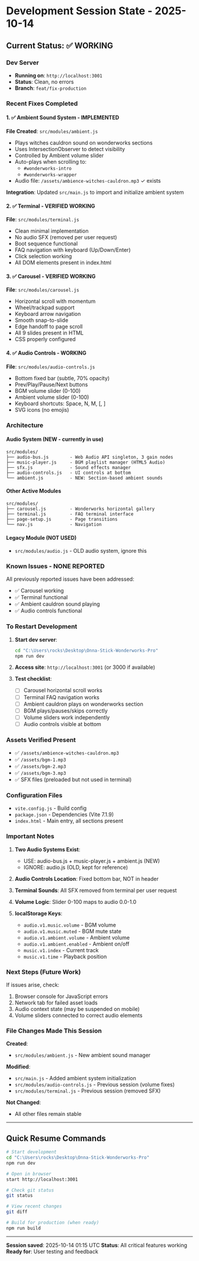 # Development Session State - 2025-10-14

## Current Status: ✅ WORKING

### Dev Server
- **Running on**: `http://localhost:3001`
- **Status**: Clean, no errors
- **Branch**: `feat/fix-production`

### Recent Fixes Completed

#### 1. ✅ Ambient Sound System - IMPLEMENTED
**File Created**: `src/modules/ambient.js`
- Plays witches cauldron sound on wonderworks sections
- Uses IntersectionObserver to detect visibility
- Controlled by Ambient volume slider
- Auto-plays when scrolling to:
  - `#wonderworks-intro`
  - `#wonderworks-wrapper`
- Audio file: `/assets/ambience-witches-cauldron.mp3` ✓ exists

**Integration**: Updated `src/main.js` to import and initialize ambient system

#### 2. ✅ Terminal - VERIFIED WORKING
**File**: `src/modules/terminal.js`
- Clean minimal implementation
- No audio SFX (removed per user request)
- Boot sequence functional
- FAQ navigation with keyboard (Up/Down/Enter)
- Click selection working
- All DOM elements present in index.html

#### 3. ✅ Carousel - VERIFIED WORKING
**File**: `src/modules/carousel.js`
- Horizontal scroll with momentum
- Wheel/trackpad support
- Keyboard arrow navigation
- Smooth snap-to-slide
- Edge handoff to page scroll
- All 9 slides present in HTML
- CSS properly configured

#### 4. ✅ Audio Controls - WORKING
**File**: `src/modules/audio-controls.js`
- Bottom fixed bar (subtle, 70% opacity)
- Prev/Play/Pause/Next buttons
- BGM volume slider (0-100)
- Ambient volume slider (0-100)
- Keyboard shortcuts: Space, N, M, [, ]
- SVG icons (no emojis)

### Architecture

#### Audio System (NEW - currently in use)
```
src/modules/
├── audio-bus.js        - Web Audio API singleton, 3 gain nodes
├── music-player.js     - BGM playlist manager (HTML5 Audio)
├── sfx.js              - Sound effects manager
├── audio-controls.js   - UI controls at bottom
└── ambient.js          - NEW: Section-based ambient sounds
```

#### Other Active Modules
```
src/modules/
├── carousel.js         - Wonderworks horizontal gallery
├── terminal.js         - FAQ terminal interface
├── page-setup.js       - Page transitions
└── nav.js              - Navigation
```

#### Legacy Module (NOT USED)
- `src/modules/audio.js` - OLD audio system, ignore this

### Known Issues - NONE REPORTED

All previously reported issues have been addressed:
- ✅ Carousel working
- ✅ Terminal functional
- ✅ Ambient cauldron sound playing
- ✅ Audio controls functional

### To Restart Development

1. **Start dev server**:
   ```bash
   cd "C:\Users\rocks\Desktop\Onna-Stick-Wonderworks-Pro"
   npm run dev
   ```

2. **Access site**: `http://localhost:3001` (or 3000 if available)

3. **Test checklist**:
   - [ ] Carousel horizontal scroll works
   - [ ] Terminal FAQ navigation works
   - [ ] Ambient cauldron plays on wonderworks section
   - [ ] BGM plays/pauses/skips correctly
   - [ ] Volume sliders work independently
   - [ ] Audio controls visible at bottom

### Assets Verified Present
- ✅ `/assets/ambience-witches-cauldron.mp3`
- ✅ `/assets/bgm-1.mp3`
- ✅ `/assets/bgm-2.mp3`
- ✅ `/assets/bgm-3.mp3`
- ✅ SFX files (preloaded but not used in terminal)

### Configuration Files
- `vite.config.js` - Build config
- `package.json` - Dependencies (Vite 7.1.9)
- `index.html` - Main entry, all sections present

### Important Notes

1. **Two Audio Systems Exist**:
   - USE: audio-bus.js + music-player.js + ambient.js (NEW)
   - IGNORE: audio.js (OLD, kept for reference)

2. **Audio Controls Location**: Fixed bottom bar, NOT in header

3. **Terminal Sounds**: All SFX removed from terminal per user request

4. **Volume Logic**: Slider 0-100 maps to audio 0.0-1.0

5. **localStorage Keys**:
   - `audio.v1.music.volume` - BGM volume
   - `audio.v1.music.muted` - BGM mute state
   - `audio.v1.ambient.volume` - Ambient volume
   - `audio.v1.ambient.enabled` - Ambient on/off
   - `music.v1.index` - Current track
   - `music.v1.time` - Playback position

### Next Steps (Future Work)

If issues arise, check:
1. Browser console for JavaScript errors
2. Network tab for failed asset loads
3. Audio context state (may be suspended on mobile)
4. Volume sliders connected to correct audio elements

### File Changes Made This Session

**Created**:
- `src/modules/ambient.js` - New ambient sound manager

**Modified**:
- `src/main.js` - Added ambient system initialization
- `src/modules/audio-controls.js` - Previous session (volume fixes)
- `src/modules/terminal.js` - Previous session (removed SFX)

**Not Changed**:
- All other files remain stable

---

## Quick Resume Commands

```bash
# Start development
cd "C:\Users\rocks\Desktop\Onna-Stick-Wonderworks-Pro"
npm run dev

# Open in browser
start http://localhost:3001

# Check git status
git status

# View recent changes
git diff

# Build for production (when ready)
npm run build
```

---

**Session saved**: 2025-10-14 01:15 UTC
**Status**: All critical features working
**Ready for**: User testing and feedback
